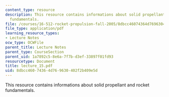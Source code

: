 ```yaml
---
content_type: resource
description: This resource contains informations about solid propellant and rocket
  fundamentals.
file: /courses/16-512-rocket-propulsion-fall-2005/8dbcc46074364d769630402f2b409e5d_lecture_15.pdf
file_type: application/pdf
learning_resource_types:
- Lecture Notes
ocw_type: OCWFile
parent_title: Lecture Notes
parent_type: CourseSection
parent_uid: 1a7892c5-8e6a-7f7b-d3ef-33897f01fd93
resourcetype: Document
title: lecture_15.pdf
uid: 8dbcc460-7436-4d76-9630-402f2b409e5d
---
```

This resource contains informations about solid propellant and rocket fundamentals.

